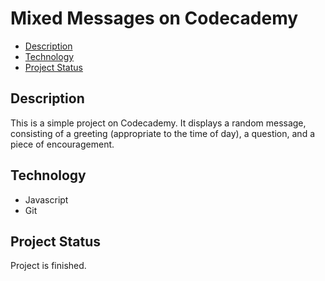 # Mixed Messages on Codecademy

* [Description](#description)
* [Technology](#technology)
* [Project Status](#project-status)

## Description
This is a simple project on Codecademy. It displays a random message, consisting of a greeting (appropriate to the time of day), a question, and a piece of encouragement.

## Technology
* Javascript
* Git

## Project Status
Project is finished.